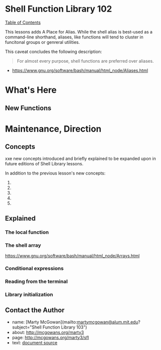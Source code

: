 

# Shell Function Library 102

[Table of Contents](../index.md)

This lessons adds A Place for Alias.  While the shell alias is  best-used
as a command-line shorthand, aliases, like functions will tend to cluster 
in funcitonal groups or genreral utilities.

This caveat concludes the following description:

> For almost every purpose, shell functions are preferred over aliases. 

* https://www.gnu.org/software/bash/manual/html_node/Aliases.html




# What's Here

## New Functions

# Maintenance, Direction

## Concepts

xxe new concepts introduced and briefly explained to be expanded upon
in future editions of Shell Library lessons.

In addition to the previous lesson's new concepts:

1.
1.
1.
1.
1.


## Explained

### The local function

### The shell array 

https://www.gnu.org/software/bash/manual/html_node/Arrays.html


### Conditional expressions

### Reading from the terminal

### Library initialization

## Contact the Author

+ name:  [Marty McGowan](mailto:martymcgowan@alum.mit.edu?subject="Shell Function Library 103")
+ about: http://mcgowans.org/marty3
+ page:  http://mcgowans.org/marty3/sfl
+ text: <a href="./index.md" download="index.md">document source</a>







